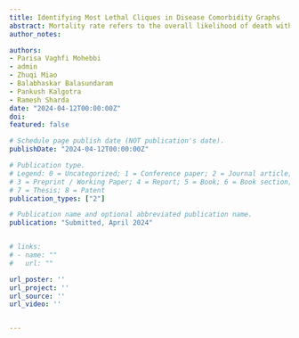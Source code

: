 ```yaml
---
title: Identifying Most Lethal Cliques in Disease Comorbidity Graphs
abstract: Mortality rate refers to the overall likelihood of death within a specific population over a defined period. The knowledge of high mortality rate disease clusters can enable healthcare providers and patients to be proactive and develop tailored interventions that improve patient outcomes. In this paper, we consider two closely related problems of  finding a small clique of comorbid diseases that corresponds to the highest mortality rate among a given patient population, and finding an incrementally larger clique of diseases containing a given clique of diseases with the highest marginal mortality rate. To tackle these problems, we explore two approaches (i) a mixed integer programming formulation that maximizes a single fractional objective subject to linear constraints, and (ii) an extension of the classical Bron--Kerbosch enumerative algorithm. We conduct a detailed  computational  study and report results from our experiments with both approaches on  datasets derived from   10.6 million de-identified patient electronic health records.
author_notes:

authors:
- Parisa Vaghfi Mohebbi
- admin
- Zhuqi Miao
- Balabhaskar Balasundaram
- Pankush Kalgotra
- Ramesh Sharda
date: "2024-04-12T00:00:00Z"
doi:
featured: false

# Schedule page publish date (NOT publication's date).
publishDate: "2024-04-12T00:00:00Z"

# Publication type.
# Legend: 0 = Uncategorized; 1 = Conference paper; 2 = Journal article;
# 3 = Preprint / Working Paper; 4 = Report; 5 = Book; 6 = Book section;
# 7 = Thesis; 8 = Patent
publication_types: ["2"]

# Publication name and optional abbreviated publication name.
publication: "Submitted, April 2024"


# links:
# - name: ""
#   url: ""

url_poster: ''
url_project: ''
url_source: ''
url_video: ''


---
```


